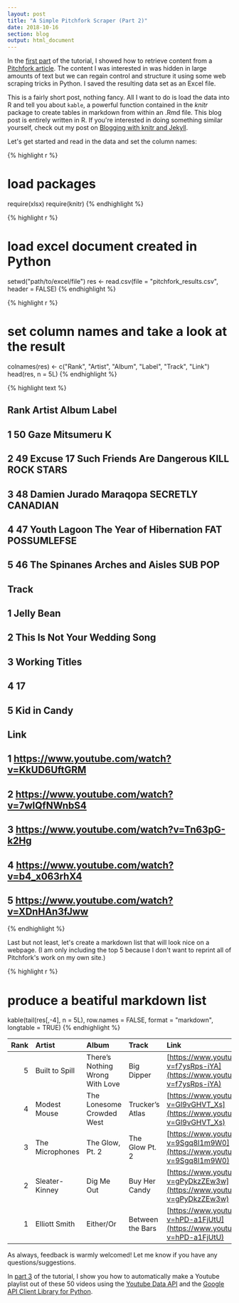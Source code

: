 ```yaml
---
layout: post
title: "A Simple Pitchfork Scraper (Part 2)"
date: 2018-10-16
section: blog
output: html_document
---
```


In the [first part](../../../../../2016/10/16/a-simple-pitchfork-scraper-(part-1)) of the tutorial, I showed how to retrieve content from a [Pitchfork article](http://pitchfork.com/features/lists-and-guides/9932-the-50-best-indie-rock-albums-of-the-pacific-northwest/?page=1). The content I was interested in was hidden in large amounts of text but we can regain control and structure it using some web scraping tricks in Python. I saved the resulting data set as an Excel file.

This is a fairly short post, nothing fancy. All I want to do is load the data into R and tell you about `kable`, a powerful function contained in the *knitr* package to create tables in markdown from within an .Rmd file. This blog post is entirely written in R. If you're interested in doing something similar yourself, check out my post on [Blogging with knitr and Jekyll](../../../../../2016/05/22/blogging-with-knitr-and-jekyll).

Let's get started and read in the data and set the column names:


{% highlight r %}
# load packages
require(xlsx)
require(knitr)
{% endhighlight %}




{% highlight r %}
# load excel document created in Python
setwd("path/to/excel/file")
res <- read.csv(file = "pitchfork_results.csv", header = FALSE)
{% endhighlight %}


{% highlight r %}
# set column names and take a look at the result
colnames(res) <- c("Rank", "Artist", "Album", "Label", "Track", "Link")
head(res, n = 5L)
{% endhighlight %}



{% highlight text %}
##   Rank        Artist                      Album             Label
## 1   50          Gaze                  Mitsumeru                 K
## 2   49     Excuse 17 Such Friends Are Dangerous   KILL ROCK STARS
## 3   48 Damien Jurado                   Maraqopa SECRETLY CANADIAN
## 4   47  Youth Lagoon    The Year of Hibernation   FAT POSSUMLEFSE
## 5   46  The Spinanes          Arches and Aisles           SUB POP
##                           Track
## 1                    Jelly Bean
## 2 This Is Not Your Wedding Song
## 3                Working Titles
## 4                            17
## 5                  Kid in Candy
##                                          Link
## 1 https://www.youtube.com/watch?v=KkUD6UftGRM
## 2 https://www.youtube.com/watch?v=7wIQfNWnbS4
## 3 https://www.youtube.com/watch?v=Tn63pG-k2Hg
## 4 https://www.youtube.com/watch?v=b4_x063rhX4
## 5 https://www.youtube.com/watch?v=XDnHAn3fJww
{% endhighlight %}

Last but not least, let's create a markdown list that will look nice on a webpage. (I am only including the top 5 because I don't want to reprint all of Pitchfork's work on my own site.)


{% highlight r %}
# produce a beatiful markdown list
kable(tail(res[,-4], n = 5L), row.names = FALSE, format = "markdown", longtable = TRUE)
{% endhighlight %}


| Rank|Artist          |Album                           |Track            |Link                                        |
|----:|:---------------|:-------------------------------|:----------------|:-------------------------------------------|
|    5|Built to Spill  |There’s Nothing Wrong With Love |Big Dipper       |[https://www.youtube.com/watch?v=f7ysRps-iYA](https://www.youtube.com/watch?v=f7ysRps-iYA) |
|    4|Modest Mouse    |The Lonesome Crowded West       |Trucker’s Atlas  |[https://www.youtube.com/watch?v=Gl9vGHVT_Xs](https://www.youtube.com/watch?v=Gl9vGHVT_Xs) |
|    3|The Microphones |The Glow, Pt. 2                 |The Glow Pt. 2   |[https://www.youtube.com/watch?v=9Sgq8l1m9W0](https://www.youtube.com/watch?v=9Sgq8l1m9W0) |
|    2|Sleater-Kinney  |Dig Me Out                      |Buy Her Candy    |[https://www.youtube.com/watch?v=gPyDkzZEw3w](https://www.youtube.com/watch?v=gPyDkzZEw3w) |
|    1|Elliott Smith   |Either/Or                       |Between the Bars |[https://www.youtube.com/watch?v=hPD-a1FjUtU](https://www.youtube.com/watch?v=hPD-a1FjUtU) |


As always, feedback is warmly welcomed! Let me know if you have any questions/suggestions. 

In [part 3](../../../../../2016/10/19/a-simple-pitchfork-scraper-(part-3)) of the tutorial, I show you how to automatically make a Youtube playlist out of these 50 videos using the [Youtube Data API](https://developers.google.com/youtube/v3/) and the [Google API Client Library for Python](https://developers.google.com/api-client-library/python/). 

